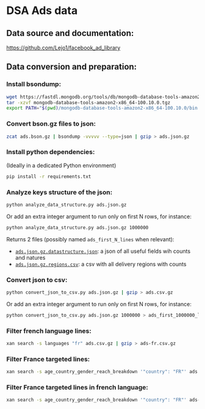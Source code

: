 # DSA Ads data

## Data source and documentation:

https://github.com/Lejo1/facebook_ad_library


## Data conversion and preparation:

### Install bsondump:

```bash
wget https://fastdl.mongodb.org/tools/db/mongodb-database-tools-amazon2-x86_64-100.10.0.tgz
tar -xzvf mongodb-database-tools-amazon2-x86_64-100.10.0.tgz
export PATH="$(pwd)/mongodb-database-tools-amazon2-x86_64-100.10.0/bin:$PATH"
```


### Convert bson.gz files to json:

```bash
zcat ads.bson.gz | bsondump -vvvvv --type=json | gzip > ads.json.gz
```

### Install python dependencies:

(Ideally in a dedicated Python environment)

```bash
pip install -r requirements.txt
```


### Analyze keys structure of the json:

```bash
python analyze_data_structure.py ads.json.gz
```

Or add an extra integer <N> argument to run only on first N rows, for instance:

```bash
python analyze_data_structure.py ads.json.gz 1000000
```

Returns 2 files (possibly named `ads_first_N_lines` when relevant):

- [`ads.json.gz.datastructure.json`](ads.json.gz.datastructure.json): a json of all useful fields wih counts and natures
- [`ads.json.gz.regions.csv`](ads.json.gz.regions.csv): a csv with all delivery regions with counts


### Convert json to csv:

```bash
python convert_json_to_csv.py ads.json.gz | gzip > ads.csv.gz
```

Or add an extra integer <N> argument to run only on first N rows, for instance:

```bash
python convert_json_to_csv.py ads.json.gz 1000000 > ads_first_1000000_lines.csv
```


### Filter french language lines:

```bash
xan search -s languages "fr" ads.csv.gz | gzip > ads-fr.csv.gz
```

### Filter France targeted lines:

```bash
xan search -s age_country_gender_reach_breakdown '"country": "FR"' ads.csv.gz | gzip > ads-FR.csv.gz
```

### Filter France targeted lines in french language:

```bash
xan search -s age_country_gender_reach_breakdown '"country": "FR"' ads-fr.csv.gz | gzip > ads-FR-fr.csv.gz
```

